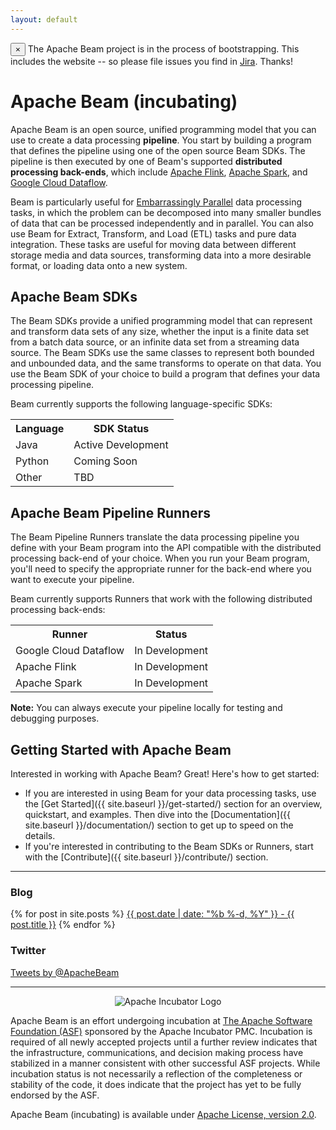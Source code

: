 ```yaml
---
layout: default
---
```

<div class="alert alert-info alert-dismissible" role="alert">
<span class="glyphicon glyphicon-flag" aria-hidden="true"></span>
<button type="button" class="close" data-dismiss="alert" aria-label="Close"><span aria-hidden="true">&times;</span></button>
The Apache Beam project is in the process of bootstrapping. This includes the website -- so please file issues you find in <a href="{{ site.baseurl }}/use/issue-tracking/">Jira</a>. Thanks!
</div>

# Apache Beam (incubating)

Apache Beam is an open source, unified programming model that you can use to create a data processing **pipeline**. You start by building a program that defines the pipeline using one of the open source Beam SDKs. The pipeline is then executed by one of Beam's supported **distributed processing back-ends**, which include [Apache Flink](http://flink.apache.org), [Apache Spark](http://spark.apache.org), and [Google Cloud Dataflow](https://cloud.google.com/dataflow).

Beam is particularly useful for [Embarrassingly Parallel](http://en.wikipedia.org/wiki/Embarassingly_parallel) data processing tasks, in which the problem can be decomposed into many smaller bundles of data that can be processed independently and in parallel. You can also use Beam for Extract, Transform, and Load (ETL) tasks and pure data integration. These tasks are useful for moving data between different storage media and data sources, transforming data into a more desirable format, or loading data onto a new system.

## Apache Beam SDKs

The Beam SDKs provide a unified programming model that can represent and transform data sets of any size, whether the input is a finite data set from a batch data source, or an infinite data set from a streaming data source. The Beam SDKs use the same classes to represent both bounded and unbounded data, and the same transforms to operate on that data. You use the Beam SDK of your choice to build a program that defines your data processing pipeline.

Beam currently supports the following language-specific SDKs:

<table class="table table-condensed">
<tr>
  <th>Language</th>
  <th>SDK Status</th>
</tr>
<tr>
  <td>Java</td>
  <td>Active Development</td>
</tr>
<tr>
  <td>Python</td>
  <td>Coming Soon</td>
</tr>
<tr>
  <td>Other</td>
  <td>TBD</td>
</tr>
</table>

## Apache Beam Pipeline Runners

The Beam Pipeline Runners translate the data processing pipeline you define with your Beam program into the API compatible with the distributed processing back-end of your choice. When you run your Beam program, you'll need to specify the appropriate runner for the back-end where you want to execute your pipeline.

Beam currently supports Runners that work with the following distributed processing back-ends:

<table class="table table-condensed">
<tr>
  <th>Runner</th>
  <th>Status</th>
</tr>
<tr>
  <td>Google Cloud Dataflow</td>
  <td>In Development</td>
</tr>
<tr>
  <td>Apache Flink</td>
  <td>In Development</td>
</tr>
<tr>
  <td>Apache Spark</td>
  <td>In Development</td>
</tr>
</table>

**Note:** You can always execute your pipeline locally for testing and debugging purposes.

## Getting Started with Apache Beam

Interested in working with Apache Beam? Great! Here's how to get started:

* If you are interested in using Beam for your data processing tasks, use the [Get Started]({{ site.baseurl }}/get-started/) section for an overview, quickstart, and examples. Then dive into the [Documentation]({{ site.baseurl }}/documentation/) section to get up to speed on the details.
* If you're interested in contributing to the Beam SDKs or Runners, start with the [Contribute]({{ site.baseurl }}/contribute/) section.

<hr>
<div class="row">
  <div class="col-md-6">
    <h3>Blog</h3>
    <div class="list-group">
    {% for post in site.posts %}
    <a class="list-group-item" href="{{ post.url | prepend: site.baseurl }}">{{ post.date | date: "%b %-d, %Y" }} - {{ post.title }}</a>
    {% endfor %}
    </div>
  </div>
  <div class="col-md-6">
    <h3>Twitter</h3>
    <a class="twitter-timeline" href="https://twitter.com/ApacheBeam" data-widget-id="697809684422533120">Tweets by @ApacheBeam</a>
    <script>!function(d,s,id){var js,fjs=d.getElementsByTagName(s)[0],p=/^http:/.test(d.location)?'http':'https';if(!d.getElementById(id)){js=d.createElement(s);js.id=id;js.src=p+"://platform.twitter.com/widgets.js";fjs.parentNode.insertBefore(js,fjs);}}(document,"script","twitter-wjs");</script>
  </div>
</div>

<hr>

<p style="text-align:center"><img align="center" src="https://incubator.apache.org/images/apache-incubator-logo.png" alt="Apache Incubator Logo"></p>

Apache Beam is an effort undergoing incubation at [The Apache Software Foundation (ASF)](http://www.apache.org) sponsored by the Apache Incubator PMC. Incubation is required of all newly accepted projects until a further review indicates that the infrastructure, communications, and decision making process have stabilized in a manner consistent with other successful ASF projects. While incubation status is not necessarily a reflection of the completeness or stability of the code, it does indicate that the project has yet to be fully endorsed by the ASF.


Apache Beam (incubating) is available under [Apache License, version 2.0](http://www.apache.org/licenses/LICENSE-2.0).
